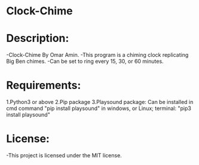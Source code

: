 # Clock-Chime
# Description:
 -Clock-Chime By Omar Amin.
 -This program is a chiming clock replicating Big Ben chimes.
 -Can be set to ring every 15, 30, or 60 minutes.

# Requirements:
 1.Python3 or above
 2.Pip package
 3.Playsound package: Can be installed in cmd command "pip install playsound" in windows, or Linux; terminal: "pip3 install playsound"

# License:
  -This project is licensed under the MIT license.
